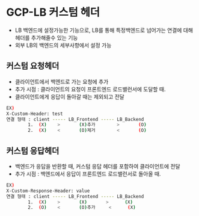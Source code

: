 # GCP-LB 커스텀 헤더 
- LB 백엔드에 설정가능한 기능으로, LB를 통해 특정백엔드로 넘어가는 연결에 대해 헤더를 추가해줄수 있는 기능 
- 외부 LB의 백엔드의 세부사항에서 설정 가능 


## 커스텀 요청헤더
- 클라이언트에서 백엔드로 가는 요청에 추가
- 추가 시점 :  클라이언트의 요청이 프론트엔드 로드밸런서에 도달할 때.
- 클라이언트에게 응답이 돌아갈 때는 제외되고 전달

```sh
EX) 
X-Custom-Header: test
연결 형태 : client ----- LB_Frontend ----- LB_Backend 
		1.  (X)    >       (X)추가 		>		(O)
		2.  (X)    <       (O)제거 		<		(O)
```

## 커스텀 응답헤더
- 백엔드가 응답을 반환할 때, 커스텀 응답 헤더를 포함하여 클라이언트에 전달 
- 추가 시점 :  백엔드에서 응답이 프론트엔드 로드밸런서로 돌아올 때.

```sh
EX)
X-Custom-Response-Header: value
연결 형태 : client ----- LB_Frontend ----- LB_Backend 
		1.  (X)    >       (X) 		 >		(X)
		2.  (O)    <       (O)추가  	 <		(X)
```
